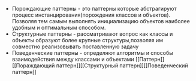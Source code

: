 - Порождающие паттерны - это паттерны которые абстрагируют процесс инстанцирования(порождения классов и объектов). Позволяя тем самым  выполнять инициализацию объектов наиболее удобным и оптимальным способом.
- Структурные паттерны - рассматривают вопрос как классы и объекты образуют более крупные структуры,позволяя им совместно реализовывать поставленную задачу 
- Поведенческие паттерны - определяют алгоритмы и способы взаимодействия между классами и объектами
[[Паттерн]][[Пораждающий паттерн]][[Структурный паттерн]][[Поведенческий паттерн]]